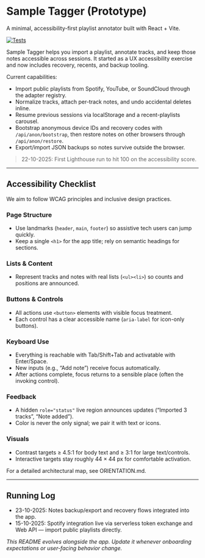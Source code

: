 # Sample Tagger (Prototype)

A minimal, accessibility-first playlist annotator built with React + Vite.

[![Tests](https://github.com/thebakedspud/sample-tagger/actions/workflows/test.yml/badge.svg)](https://github.com/thebakedspud/sample-tagger/actions/workflows/test.yml)

Sample Tagger helps you import a playlist, annotate tracks, and keep those notes accessible across sessions. It started as a UX accessibility exercise and now includes recovery, recents, and backup tooling.

Current capabilities:

- Import public playlists from Spotify, YouTube, or SoundCloud through the adapter registry.
- Normalize tracks, attach per-track notes, and undo accidental deletes inline.
- Resume previous sessions via localStorage and a recent-playlists carousel.
- Bootstrap anonymous device IDs and recovery codes with `/api/anon/bootstrap`, then restore notes on other browsers through `/api/anon/restore`.
- Export/import JSON backups so notes survive outside the browser.

> 22-10-2025: First Lighthouse run to hit 100 on the accessibility score.

---

## Accessibility Checklist

We aim to follow WCAG principles and inclusive design practices.

### Page Structure
- Use landmarks (`header`, `main`, `footer`) so assistive tech users can jump quickly.
- Keep a single `<h1>` for the app title; rely on semantic headings for sections.

### Lists & Content
- Represent tracks and notes with real lists (`<ul><li>`) so counts and positions are announced.

### Buttons & Controls
- All actions use `<button>` elements with visible focus treatment.
- Each control has a clear accessible name (`aria-label` for icon-only buttons).

### Keyboard Use
- Everything is reachable with Tab/Shift+Tab and activatable with Enter/Space.
- New inputs (e.g., “Add note”) receive focus automatically.
- After actions complete, focus returns to a sensible place (often the invoking control).

### Feedback
- A hidden `role="status"` live region announces updates (“Imported 3 tracks”, “Note added”).
- Color is never the only signal; we pair it with text or icons.

### Visuals
- Contrast targets ≥ 4.5:1 for body text and ≥ 3:1 for large text/controls.
- Interactive targets stay roughly 44 × 44 px for comfortable activation.

For a detailed architectural map, see ORIENTATION.md.

---

## Running Log

- 23-10-2025: Notes backup/export and recovery flows integrated into the app.
- 15-10-2025: Spotify integration live via serverless token exchange and Web API — import public playlists directly.

_This README evolves alongside the app. Update it whenever onboarding expectations or user-facing behavior change._
